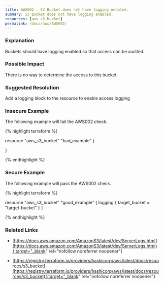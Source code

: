 ```yaml
---
title: AWS002 - S3 Bucket does not have logging enabled.
summary: S3 Bucket does not have logging enabled. 
resources: [aws_s3_bucket] 
permalink: /docs/aws/AWS002/
---
```

### Explanation


Buckets should have logging enabled so that access can be audited. 


### Possible Impact
There is no way to determine the access to this bucket

### Suggested Resolution
Add a logging block to the resource to enable access logging


### Insecure Example

The following example will fail the AWS002 check.

{% highlight terraform %}

resource "aws_s3_bucket" "bad_example" {

}

{% endhighlight %}



### Secure Example

The following example will pass the AWS002 check.

{% highlight terraform %}

resource "aws_s3_bucket" "good_example" {
	logging {
		target_bucket = "target-bucket"
	}
}

{% endhighlight %}



### Related Links


- [https://docs.aws.amazon.com/AmazonS3/latest/dev/ServerLogs.html](https://docs.aws.amazon.com/AmazonS3/latest/dev/ServerLogs.html){:target="_blank" rel="nofollow noreferrer noopener"}

- [https://registry.terraform.io/providers/hashicorp/aws/latest/docs/resources/s3_bucket](https://registry.terraform.io/providers/hashicorp/aws/latest/docs/resources/s3_bucket){:target="_blank" rel="nofollow noreferrer noopener"}


